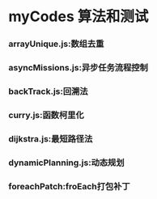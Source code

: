 # myCodes 算法和测试
<h3>arrayUnique.js:数组去重</h3>
<h3>asyncMissions.js:异步任务流程控制</h3>
<h3>backTrack.js:回溯法</h3>
<h3>curry.js:函数柯里化</h3>
<h3>dijkstra.js:最短路径法</h3>
<h3>dynamicPlanning.js:动态规划</h3>
<h3>foreachPatch:froEach打包补丁</h3>

